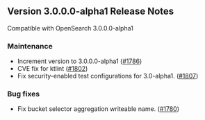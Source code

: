 ## Version 3.0.0.0-alpha1 Release Notes

Compatible with OpenSearch 3.0.0.0-alpha1

### Maintenance
* Increment version to 3.0.0.0-alpha1 ([#1786](https://github.com/opensearch-project/alerting/pull/1786))
* CVE fix for ktlint ([#1802](https://github.com/opensearch-project/alerting/pull/1802))
* Fix security-enabled test configurations for 3.0-alpha1. ([#1807](https://github.com/opensearch-project/alerting/pull/1807))

### Bug fixes
* Fix bucket selector aggregation writeable name. ([#1780](https://github.com/opensearch-project/alerting/pull/1780))